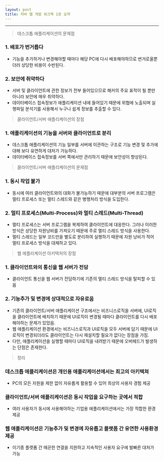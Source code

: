 ```yaml
---
layout: post
title: 자바 웹 개발 워크북 1장 요약
---
```

<hr>

> 데스크톱 애플리케이션의 문제점

### 1. 배포가 번거롭다 ###
* 기능을 추가하거나 변경해야할 때마다 해당 PC에 다시 배포해야하므로 번거로울뿐더러 상당한 비용이 수반된다.

### 2. 보안에 취약하다 ###
* 서버 및 클라이언트에 관한 정보가 전부 들어있으므로 해커의 주요 표적이 될 뿐만 아니라 보안에 매우 취약하다.
* 데이터베이스 접속정보가 애플리케이션 내에 들어있기 때문에 위협에 노출되며 실행파일 분석기를 사용해서 누구나 쉽게 정보를 추출할 수 있다.

> 클라이언트/서버 애플리케이션의 장점

### 1. 애플리케이션의 기능을 서버와 클라이언트로 분리
* 데스크톱 애플리케이션의 기능 일부를 서버에 이관하는 구조로 기능 변경 및 추가에 대해 보다 유연하게 대처가 가능하다.
* 데이터베이스 접속정보를 서버 쪽에서만 관리하기 때문에 보안성이 향상된다. 

> 클라이언트/서버 애플리케이션의 문제점

### 1. 동시 작업 불가
* 동시에 여러 클라이언트와의 대화가 불가능하기 때문에 대부분의 서버 프로그램은 멀티 프로세스 또는 멀티 스레드와 같은 병행처리 방식을 도입한다.

### 2. 멀티 프로세스(Multi-Process)와 멀티 스레드(Multi-Thread)
* 멀티 프로세스는 서버 프로그램을 복제하여 클라이언트에 대응한다. 그러나 이러한 방식은 상당한 자원낭비를 가져오기 때문에 주로 멀티 스레드 방식을 사용한다.
* 멀티 스레드는 일부 코드만을 별도로 분리하여 실행하기 때문에 자원 낭비가 적어 멀티 프로세스 방식을 대체하고 있다.

> 웹 애플리케이션 아키텍처의 장점

### 1. 클라이언트와의 통신을 웹 서버가 전담
* 클라이언트 통신을 웹 서버가 전담하기에 기존의 멀티 스레드 방식을 탈피할 수 있음
### 2. 기능추가 및 변경에 상대적으로 자유로움
* 기존의 클라이언트/서버 애플리케이션 구조에서는 비즈니스로직을 서버에, UI로직을 클라이언트에 배치하기 때문에 UI로직이 변경될 때마다 클라이언트를 다시 배포해야하는 문제가 있었음.
* 웹 애플리케이션 환경에서는 비즈니스로직과 UI로직을 모두 서버에 담기 때문에 UI로직이 변경되더라도 클라이언트는 다시 재설치할 필요가 없다는 장점을 가짐.
* 다만, 애플리케이션을 실행할 때마다 UI로직을 내려받기 때문에 오버헤드가 발생하는 단점은 존재한다.

> 정리

### 데스크톱 애플리케이션은 개인용 애플리케이션에서는 최고의 아키텍쳐
* PC의 모든 자원을 제한 없이 자유롭게 활용할 수 있어 최상의 사용자 경험 제공

### 클라이언트/서버 애플리케이션은 동시 작업을 요구하는 곳에서 적합
* 여러 사용자가 동시에 사용해야하는 기업용 애플리케이션에서는 가장 적합한 환경 제공

### 웹 애플리케이션은 기능추가 및 변경에 자유롭고 플랫폼 간 유연한 사용환경 제공
* 이기종 플랫폼 간 매끈한 연결을 지원하고 지속적인 사용자 요구에 발빠른 대처가 가능
